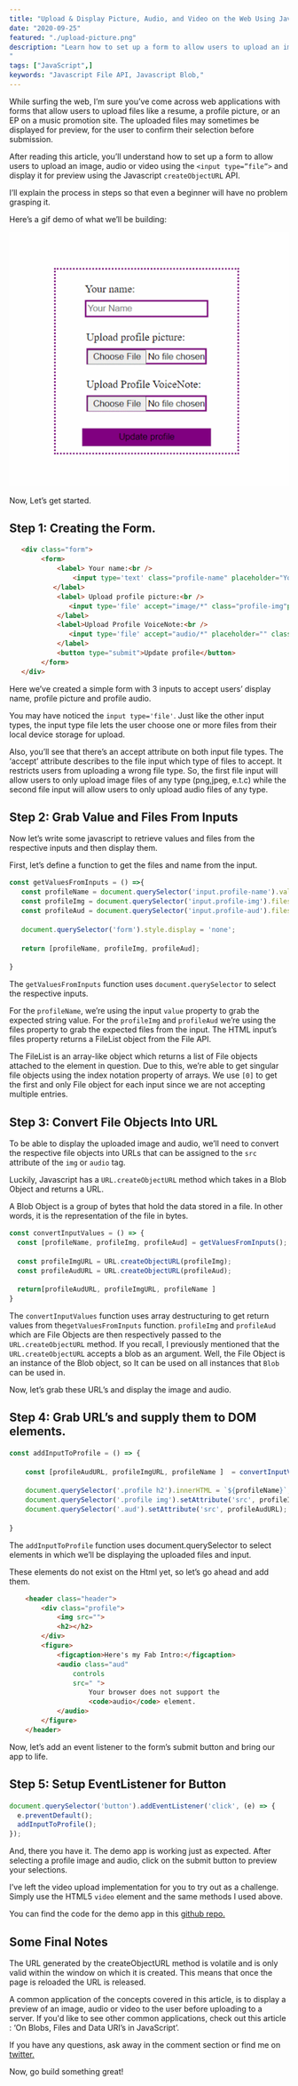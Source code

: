 ```yaml
---
title: "Upload & Display Picture, Audio, and Video on the Web Using JavaScript"
date: "2020-09-25"
featured: "./upload-picture.png"
description: "Learn how to set up a form to allow users to upload an image, audio or video using the JavaScript File API and display it for preview using the Javascript `createObjectURL` API.
"
tags: ["JavaScript",]
keywords: "Javascript File API, Javascript Blob,"
---
```


While surfing the web, I’m sure you’ve come across web applications with forms that allow users to upload files like a resume, a profile picture, or an EP on a music promotion site. The uploaded files may sometimes be displayed for preview, for the user to confirm their selection before submission.

After reading this article, you’ll understand how to set up a form to allow users to upload an image, audio or video using the `<input type=”file”>` and display it for preview using the Javascript `createObjectURL` API.

I’ll explain the process in steps so that even a beginner will have no problem grasping it.

Here’s a gif demo of what we’ll be building:


<img class="inline-image" src='javascript-file-api.gif' alt="Upload files using the JavaScript File API">


Now, Let’s get started.

## Step 1: Creating the Form.

```html
   <div class="form">
        <form>
            <label> Your name:<br />
                <input type='text' class="profile-name" placeholder="Your Name">
           </label>
            <label> Upload profile picture:<br />
               <input type='file' accept="image/*" class="profile-img"placeholder="">
            </label>
            <label>Upload Profile VoiceNote:<br />
               <input type='file' accept="audio/*" placeholder="" class="profile-aud">
            </label>
            <button type="submit">Update profile</button>
        </form>
   </div>

```

Here we’ve created a simple form with 3 inputs to accept users’ display name, profile picture and profile audio.

You may have noticed the `input type='file'`. Just like the other input types, the input type file lets the user choose one or more files from their local device storage for upload.

Also, you’ll see that there’s an accept attribute on both input file types. The ‘accept’ attribute describes to the file input which type of files to accept. It restricts users from uploading a wrong file type. So, the first file input will allow users to only upload image files of any type (png,jpeg, e.t.c) while the second file input will allow users to only upload audio files of any type.

## Step 2: Grab Value and Files From Inputs

Now let’s write some javascript to retrieve values and files from the respective inputs and then display them.

First, let’s define a function to get the files and name from the input.

```js
const getValuesFromInputs = () =>{
   const profileName = document.querySelector('input.profile-name').value;
   const profileImg = document.querySelector('input.profile-img').files[0];
   const profileAud = document.querySelector('input.profile-aud').files[0];

   document.querySelector('form').style.display = 'none';

   return [profileName, profileImg, profileAud];

}
```

The `getValuesFromInputs` function uses `document.querySelector` to select the respective inputs.

For the `profileName`, we’re using the input `value` property to grab the expected string value. For the `profileImg` and `profileAud` we’re using the files property to grab the expected files from the input. The HTML input’s files property returns a FileList object from the File API.

The FileList is an array-like object which returns a list of File objects attached to the element in question. Due to this, we’re able to get singular file objects using the index notation property of arrays. We use `[0]` to get the first and only  File object for each input since we are not accepting multiple entries.

## Step 3: Convert File Objects Into URL

To be able to display the uploaded image and audio, we’ll need to convert the respective file objects into URLs that can be assigned to the `src` attribute of the `img` or  `audio` tag.

Luckily, Javascript has a `URL.createObjectURL` method which takes in a Blob Object and returns a URL.

A Blob Object is a group of bytes that hold the data stored in a file. In other words, it is the representation of the file in bytes.

```js
const convertInputValues = () => {
  const [profileName, profileImg, profileAud] = getValuesFromInputs();

  const profileImgURL = URL.createObjectURL(profileImg);
  const profileAudURL = URL.createObjectURL(profileAud);

  return[profileAudURL, profileImgURL, profileName ]
}
```

The `convertInputValues` function uses array destructuring to get return values from the`getValuesFromInputs` function. `profileImg` and `profileAud` which are File Objects are then respectively passed to the `URL.createObjectURL` method. If you recall, I previously mentioned that the `URL.createObjectURL` accepts a blob as an argument. Well, the File Object is an instance of the Blob object, so It can be used on all instances that `Blob` can be used in.

Now, let’s grab these URL’s and display the image and audio.

## Step 4: Grab URL’s and supply them to DOM elements.

```js
const addInputToProfile = () => {

    const [profileAudURL, profileImgURL, profileName ]  = convertInputValues();

    document.querySelector('.profile h2').innerHTML = `${profileName}`;
    document.querySelector('.profile img').setAttribute('src', profileImgURL);
    document.querySelector('.aud').setAttribute('src', profileAudURL);

}

```

The `addInputToProfile` function uses document.querySelector to select elements in which we’ll be displaying the uploaded files and input.

These elements do not exist on the Html yet, so let’s go ahead and add them.

```html
    <header class="header">
        <div class="profile">
            <img src="">
            <h2></h2>
        </div>
        <figure>
            <figcaption>Here's my Fab Intro:</figcaption>
            <audio class="aud"
                controls
                src=" ">
                    Your browser does not support the
                    <code>audio</code> element.
            </audio>
        </figure>
    </header>

```

Now, let’s add an event listener to the form’s submit button and bring our app to life.

## Step 5: Setup EventListener for Button

```js
document.querySelector('button').addEventListener('click', (e) => {
  e.preventDefault();
  addInputToProfile();
});
```

And, there you have it. The demo app is working just as expected. After selecting a profile image and audio, click on the submit button to preview your selections.

I’ve left the video upload implementation for you to try out as a challenge. Simply use the HTML5 `video` element and the same methods I used above.

You can find the code for the demo app in this <a target='blank' class="inline-link" href="https://github.com/Linda-Ikechukwu/Blog-Posts-Apps/tree/master/Upload-Files-JavaScript">github repo.</a>

## Some Final Notes

The URL generated by the createObjectURL method is volatile and is only valid within the window on which it is created. This means that once the page is reloaded the URL is released.

A common application of the concepts covered in this article, is to display a preview of an image, audio or video to the user before uploading to a server. If you'd like to see other common applications, check out this article : ‘On Blobs, Files and Data URI’s in JavaScript’.

If you have any questions, ask away in the comment section or find me on <a target='blank' class="inline-link" href="https://twitter.com/_MsLinda">twitter.</a>

Now, go build something great!





